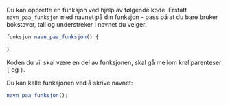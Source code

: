 Du kan opprette en funksjon ved hjelp av følgende kode. Erstatt `navn_paa_funksjon` med navnet på din funksjon - pass på at du bare bruker bokstaver, tall og understreker i navnet du velger.

```javascript
funksjon navn_paa_funksjon() {

}
```

Koden du vil skal være en del av funksjonen, skal gå mellom krøllparenteser `{` og `}`.

Du kan kalle funksjonen ved å skrive navnet:

```javascript
navn_paa_funksjon();
```